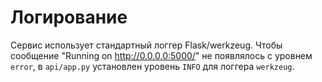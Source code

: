# Логирование

Сервис использует стандартный логгер Flask/werkzeug. Чтобы сообщение
"Running on http://0.0.0.0:5000/" не появлялось с уровнем `error`,
в `api/app.py` установлен уровень `INFO` для логгера `werkzeug`.

